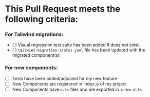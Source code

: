 # This Pull Request meets the following criteria:

### For Tailwind migrations:

- [ ] Visual regression test suite has been added if does not exist.
- [ ] `tailwind-migration-status.yaml` file has been updated with the migrated component(s).

### For new components:

- [ ] Tests have been added/adjusted for my new feature
- [ ] New Components are registered in index.js of my project
- [ ] New Components have `d.ts` files and are exported in `index.d.ts`
